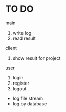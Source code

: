 # TO DO

main
1. write log
2. read result

client
1. show result for project

user
1. login
2. register
3. logout

* log file stream
* log by database
